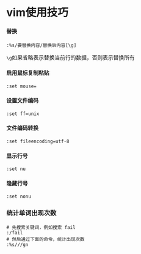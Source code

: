 # vim使用技巧

#### 替换

```
:%s/要替换内容/替换后内容[\g]
```

`\g`如果省略表示替换当前行的数据，否则表示替换所有

#### 启用鼠标复制粘贴

```
:set mouse=
```

#### 设置文件编码
```
:set ff=unix
```

#### 文件编码转换
```
:set fileencoding=utf-8
```

#### 显示行号
```
:set nu
```

#### 隐藏行号
```
:set nonu
```

### 统计单词出现次数

```
# 先搜索关键词，例如搜索 fail
:/fail
# 然后通过下面的命令，统计出现次数
:%s///gn
```